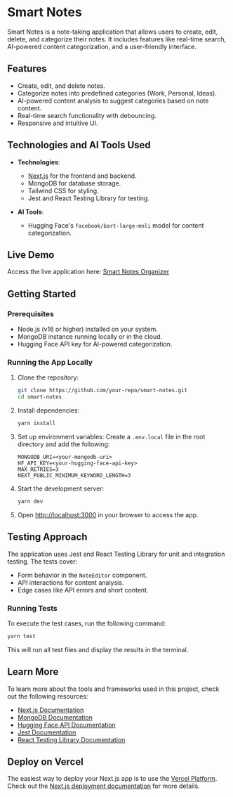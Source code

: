 # Smart Notes

Smart Notes is a note-taking application that allows users to create, edit, delete, and categorize their notes. It includes features like real-time search, AI-powered content categorization, and a user-friendly interface.

## Features

- Create, edit, and delete notes.
- Categorize notes into predefined categories (Work, Personal, Ideas).
- AI-powered content analysis to suggest categories based on note content.
- Real-time search functionality with debouncing.
- Responsive and intuitive UI.

## Technologies and AI Tools Used

- **Technologies**:

  - [Next.js](https://nextjs.org) for the frontend and backend.
  - MongoDB for database storage.
  - Tailwind CSS for styling.
  - Jest and React Testing Library for testing.

- **AI Tools**:
  - Hugging Face's `facebook/bart-large-mnli` model for content categorization.

## Live Demo

Access the live application here: [Smart Notes Organizer](https://smart-notes-organizer-mocha.vercel.app)

## Getting Started

### Prerequisites

- Node.js (v16 or higher) installed on your system.
- MongoDB instance running locally or in the cloud.
- Hugging Face API key for AI-powered categorization.

### Running the App Locally

1. Clone the repository:

   ```bash
   git clone https://github.com/your-repo/smart-notes.git
   cd smart-notes
   ```

2. Install dependencies:

   ```bash
   yarn install
   ```

3. Set up environment variables:
   Create a `.env.local` file in the root directory and add the following:

   ```env
   MONGODB_URI=<your-mongodb-uri>
   HF_API_KEY=<your-hugging-face-api-key>
   MAX_RETRIES=3
   NEXT_PUBLIC_MINIMUM_KEYWORD_LENGTH=3
   ```

4. Start the development server:

   ```bash
   yarn dev
   ```

5. Open [http://localhost:3000](http://localhost:3000) in your browser to access the app.

## Testing Approach

The application uses Jest and React Testing Library for unit and integration testing. The tests cover:

- Form behavior in the `NoteEditor` component.
- API interactions for content analysis.
- Edge cases like API errors and short content.

### Running Tests

To execute the test cases, run the following command:

```bash
yarn test
```

This will run all test files and display the results in the terminal.

## Learn More

To learn more about the tools and frameworks used in this project, check out the following resources:

- [Next.js Documentation](https://nextjs.org/docs)
- [MongoDB Documentation](https://www.mongodb.com/docs/)
- [Hugging Face API Documentation](https://huggingface.co/docs/api-inference)
- [Jest Documentation](https://jestjs.io/docs/getting-started)
- [React Testing Library Documentation](https://testing-library.com/docs/react-testing-library/intro/)

## Deploy on Vercel

The easiest way to deploy your Next.js app is to use the [Vercel Platform](https://vercel.com). Check out the [Next.js deployment documentation](https://nextjs.org/docs/app/building-your-application/deploying) for more details.
